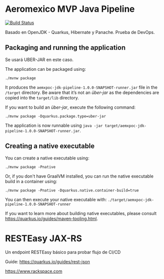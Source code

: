 # Aeromexico MVP Java Pipeline

[![Build Status](https://jenkins-mvp.rax.latamps.tech/buildStatus/icon?job=java-mvn-quarkus-1%2Fdev)](https://jenkins-mvp.rax.latamps.tech/job/Kaniko-test-1/job/dev/)

Basado en OpenJDK - Quarkus, Hibernate y Panache. Prueba de DevOps.

## Packaging and running the application

Se usará UBER-JAR en este caso.

The application can be packaged using:
```shell script
./mvnw package
```
It produces the `aemxpoc-jdk-pipeline-1.0.0-SNAPSHOT-runner.jar` file in the `/target` directory.
Be aware that it’s not an _über-jar_ as the dependencies are copied into the `target/lib` directory.

If you want to build an _über-jar_, execute the following command:
```shell script
./mvnw package -Dquarkus.package.type=uber-jar
```

The application is now runnable using `java -jar target/aemxpoc-jdk-pipeline-1.0.0-SNAPSHOT-runner.jar`.

## Creating a native executable

You can create a native executable using: 
```shell script
./mvnw package -Pnative
```

Or, if you don't have GraalVM installed, you can run the native executable build in a container using: 
```shell script
./mvnw package -Pnative -Dquarkus.native.container-build=true
```

You can then execute your native executable with: `./target/aemxpoc-jdk-pipeline-1.0.0-SNAPSHOT-runner`

If you want to learn more about building native executables, please consult https://quarkus.io/guides/maven-tooling.html.

# RESTEasy JAX-RS

<p>Un endpoint RESTEasy básico para probar flujo de CI/CD</p>

Guide: https://quarkus.io/guides/rest-json

https://www.rackspace.com 
